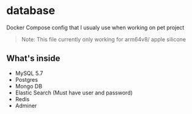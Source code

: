 # database

Docker Compose config that I usualy use when working on pet project

> Note: This file currently only working for arm64v8/ apple silicone

## What's inside

* MySQL 5.7
* Postgres
* Mongo DB
* Elastic Search (Must have user and password)
* Redis
* Adminer

